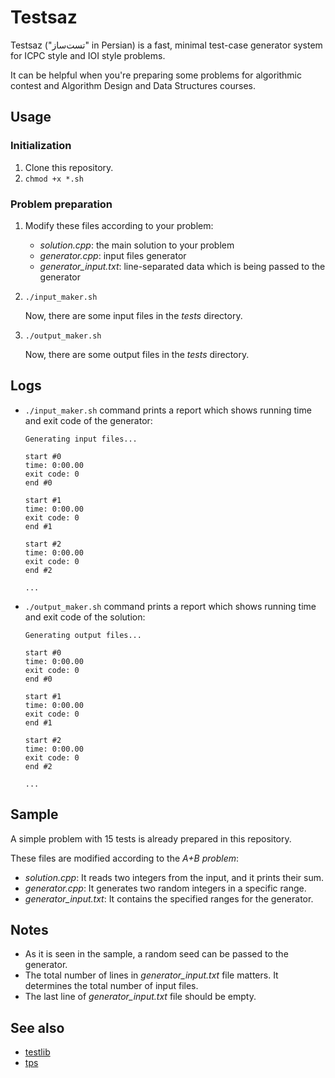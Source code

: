# Testsaz

Testsaz ("تست‌ساز" in Persian) is a fast, minimal test-case generator system for ICPC style and IOI style problems.

It can be helpful when you're preparing some problems for algorithmic contest and Algorithm Design and Data Structures courses.

##  Usage

### Initialization

1. Clone this repository.
2. ```chmod +x *.sh```

### Problem preparation

1. Modify these files according to your problem:
   - *solution.cpp*: the main solution to your problem
   - *generator.cpp*: input files generator
   - *generator_input.txt*: line-separated data which is being passed to the generator

2. ```./input_maker.sh```

   Now, there are some input files in the *tests* directory.
3. ```./output_maker.sh```

   Now, there are some output files in the *tests* directory.

## Logs

- ```./input_maker.sh``` command prints a report which shows running time and exit code of the generator:

  ```
  Generating input files...

  start #0
  time: 0:00.00
  exit code: 0
  end #0

  start #1
  time: 0:00.00
  exit code: 0
  end #1

  start #2
  time: 0:00.00
  exit code: 0
  end #2

  ...
  ```


- ```./output_maker.sh``` command prints a report which shows running time and exit code of the solution:

  ```
  Generating output files...

  start #0
  time: 0:00.00
  exit code: 0
  end #0

  start #1
  time: 0:00.00
  exit code: 0
  end #1

  start #2
  time: 0:00.00
  exit code: 0
  end #2

  ...
  ```

## Sample

A simple problem with 15 tests is already prepared in this repository.

These files are modified according to the *A+B problem*:

- *solution.cpp*: It reads two integers from the input, and it prints their sum.
- *generator.cpp*: It generates two random integers in a specific range.
- *generator_input.txt*: It contains the specified ranges for the generator.

## Notes

- As it is seen in the sample, a random seed can be passed to the generator.
- The total number of lines in *generator_input.txt* file matters. It determines the total number of input files.
- The last line of *generator_input.txt* file should be empty.

## See also

- [testlib](https://github.com/MikeMirzayanov/testlib)
- [tps](https://github.com/ioi-2017/tps)
